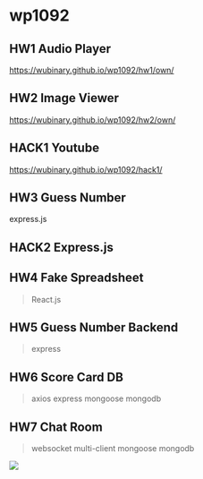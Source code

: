 # wp1092

## HW1 Audio Player
https://wubinary.github.io/wp1092/hw1/own/

## HW2 Image Viewer
https://wubinary.github.io/wp1092/hw2/own/

## HACK1 Youtube
https://wubinary.github.io/wp1092/hack1/

## HW3 Guess Number
express.js 

## HACK2 Express.js

## HW4 Fake Spreadsheet 
> React.js

## HW5 Guess Number Backend
> express

## HW6 Score Card DB
> axios
> express
> mongoose
> mongodb

## HW7 Chat Room
> websocket
> multi-client
> mongoose
> mongodb

![](https://i.imgur.com/wTuhODA.png)


